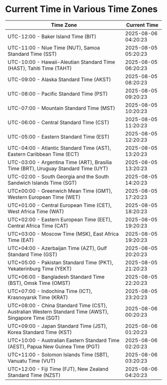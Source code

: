# Current Time in Various Time Zones

| Time Zone | Current Time |
|-----------|--------------|
| UTC-12:00 - Baker Island Time (BIT) | 2025-08-06 04:20:23 |
| UTC-11:00 - Niue Time (NUT), Samoa Standard Time (SST) | 2025-08-05 05:20:23 |
| UTC-10:00 - Hawaii-Aleutian Standard Time (HAST), Tahiti Time (TAHT) | 2025-08-05 06:20:23 |
| UTC-09:00 - Alaska Standard Time (AKST) | 2025-08-05 08:20:23 |
| UTC-08:00 - Pacific Standard Time (PST) | 2025-08-05 09:20:23 |
| UTC-07:00 - Mountain Standard Time (MST) | 2025-08-05 10:20:23 |
| UTC-06:00 - Central Standard Time (CST) | 2025-08-05 11:20:23 |
| UTC-05:00 - Eastern Standard Time (EST) | 2025-08-05 12:20:23 |
| UTC-04:00 - Atlantic Standard Time (AST), Eastern Caribbean Time (ECT) | 2025-08-05 13:20:23 |
| UTC-03:00 - Argentina Time (ART), Brasília Time (BRT), Uruguay Standard Time (UYT) | 2025-08-05 13:20:23 |
| UTC-02:00 - South Georgia and the South Sandwich Islands Time (SGT) | 2025-08-05 14:20:23 |
| UTC±00:00 - Greenwich Mean Time (GMT), Western European Time (WET) | 2025-08-05 17:20:23 |
| UTC+01:00 - Central European Time (CET), West Africa Time (WAT) | 2025-08-05 18:20:23 |
| UTC+02:00 - Eastern European Time (EET), Central Africa Time (CAT) | 2025-08-05 19:20:23 |
| UTC+03:00 - Moscow Time (MSK), East Africa Time (EAT) | 2025-08-05 19:20:23 |
| UTC+04:00 - Azerbaijan Time (AZT), Gulf Standard Time (GST) | 2025-08-05 20:20:23 |
| UTC+05:00 - Pakistan Standard Time (PKT), Yekaterinburg Time (YEKT) | 2025-08-05 21:20:23 |
| UTC+06:00 - Bangladesh Standard Time (BST), Omsk Time (OMST) | 2025-08-05 22:20:23 |
| UTC+07:00 - Indochina Time (ICT), Krasnoyarsk Time (KRAT) | 2025-08-05 23:20:23 |
| UTC+08:00 - China Standard Time (CST), Australian Western Standard Time (AWST), Singapore Time (SGT) | 2025-08-06 00:20:23 |
| UTC+09:00 - Japan Standard Time (JST), Korea Standard Time (KST) | 2025-08-06 01:20:23 |
| UTC+10:00 - Australian Eastern Standard Time (AEST), Papua New Guinea Time (PGT) | 2025-08-06 02:20:23 |
| UTC+11:00 - Solomon Islands Time (SBT), Vanuatu Time (VUT) | 2025-08-06 03:20:23 |
| UTC+12:00 - Fiji Time (FJT), New Zealand Standard Time (NZST) | 2025-08-06 04:20:23 |
